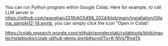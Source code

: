You can run Python program within Google Colab. Here for example, to call LLM server in https://github.com/wanghaiy2018/AC0499_2024/blob/main/Installation/Ollama_sample12-14.ipynb, you can simply click the icon "Open in Colab"


https://colab.research.google.com/github/googlecolab/colabtools/blob/master/notebooks/colab-github-demo.ipynb#scrollTo=K-NVg7RjyeTk
